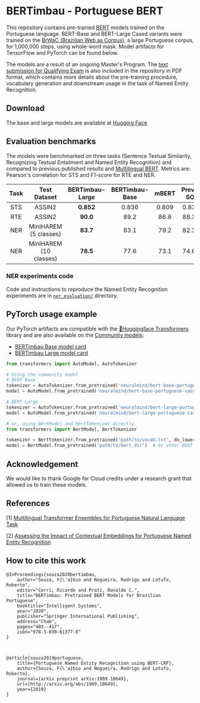 
# BERTimbau - Portuguese BERT

This repository contains pre-trained [BERT](https://github.com/google-research/bert) models trained on the Portuguese language. BERT-Base and BERT-Large Cased variants were trained on the [BrWaC (Brazilian Web as Corpus)](https://www.researchgate.net/publication/326303825_The_brWaC_Corpus_A_New_Open_Resource_for_Brazilian_Portuguese), a large Portuguese corpus, for 1,000,000 steps, using whole-word mask. Model artifacts for TensorFlow and PyTorch can be found below.

The models are a result of an ongoing Master's Program. The [text submission for Qualifying Exam](qualifying_exam-portuguese_named_entity_recognition_using_bert_crf.pdf) is also included in the repository in PDF format, which contains more details about the pre-training procedure, vocabulary generation and downstream usage in the task of Named Entity Recognition.

## Download

The base and large models are available at [Hugging Face](https://huggingface.co/neuralmind)


## Evaluation benchmarks

The models were benchmarked on three tasks (Sentence Textual Similarity, Recognizing Textual Entailment and Named Entity Recognition) and compared to previous published results and [Multilingual BERT](https://github.com/google-research/bert/blob/master/multilingual.md). Metrics are: Pearson's correlation for STS and F1-score for RTE and NER.

| Task | Test Dataset           | BERTimbau-Large | BERTimbau-Base | mBERT  |      Previous SOTA    |
|:----:|:----------------------:|:---------------:|:-------------: | :-----:| :--------------------:| 
| STS  | ASSIN2                 |    **0.852**    |     0.836      |  0.809 | 0.83 [[1]](#References) |
| RTE  | ASSIN2                 |    **90.0**     |     89.2       |  86.8  | 88.3 [[1]](#References) |
| NER  | MiniHAREM (5 classes)  |    **83.7**     |     83.1       |  79.2  | 82.3 [[2]](#References) |
| NER  | MiniHAREM (10 classes) |    **78.5**     |     77.6       |  73.1  | 74.6 [[2]](#References) |

### NER experiments code

Code and instructions to reproduce the Named Entity Recognition experiments are in [`ner_evaluation/`](ner_evaluation/) directory.


## PyTorch usage example

Our PyTorch artifacts are compatible with the [🤗Huggingface Transformers](https://github.com/huggingface/transformers) library and are also available on the [Community models](https://huggingface.co/models):

- [BERTimbau Base model card](https://huggingface.co/neuralmind/bert-base-portuguese-cased)
- [BERTimbau Large model card](https://huggingface.co/neuralmind/bert-large-portuguese-cased)

```python
from transformers import AutoModel, AutoTokenizer

# Using the community model
# BERT Base
tokenizer = AutoTokenizer.from_pretrained('neuralmind/bert-base-portuguese-cased')
model = AutoModel.from_pretrained('neuralmind/bert-base-portuguese-cased')

# BERT Large
tokenizer = AutoTokenizer.from_pretrained('neuralmind/bert-large-portuguese-cased')
model = AutoModel.from_pretrained('neuralmind/bert-large-portuguese-cased')

# or, using BertModel and BertTokenizer directly
from transformers import BertModel, BertTokenizer

tokenizer = BertTokenizer.from_pretrained('path/to/vocab.txt', do_lower_case=False)
model = BertModel.from_pretrained('path/to/bert_dir')  # Or other BERT model class
```

## Acknowledgement

We would like to thank Google for Cloud credits under a research grant that allowed us to train these models.

## References

[1] [Multilingual Transformer Ensembles for Portuguese Natural Language Task](https://www.researchgate.net/publication/340236502_Multilingual_Transformer_Ensembles_for_Portuguese_Natural_Language_Tasks)

[2] [Assessing the Impact of Contextual Embeddings for Portuguese Named Entity Recognition](https://github.com/jneto04/ner-pt)


## How to cite this work

    @InProceedings{souza2020bertimbau,
        author="Souza, F{\'a}bio and Nogueira, Rodrigo and Lotufo, Roberto",
        editor="Cerri, Ricardo and Prati, Ronaldo C.",
        title="BERTimbau: Pretrained BERT Models for Brazilian Portuguese",
        booktitle="Intelligent Systems",
        year="2020",
        publisher="Springer International Publishing",
        address="Cham",
        pages="403--417",
        isbn="978-3-030-61377-8"
    }



    @article{souza2019portuguese,
        title={Portuguese Named Entity Recognition using BERT-CRF},
        author={Souza, F{\'a}bio and Nogueira, Rodrigo and Lotufo, Roberto},
        journal={arXiv preprint arXiv:1909.10649},
        url={http://arxiv.org/abs/1909.10649},
        year={2019}
    }
